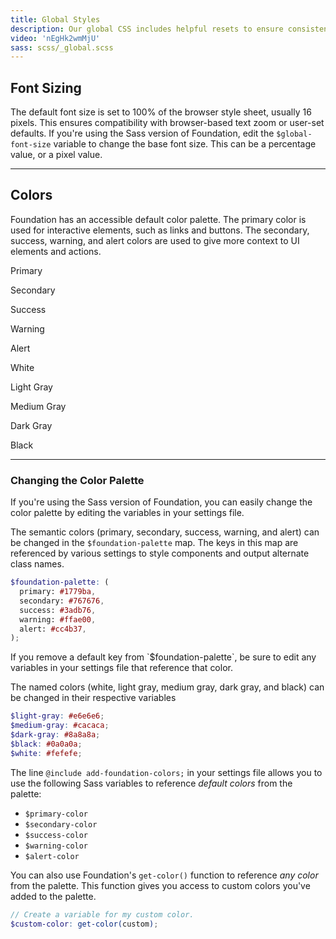 ```yaml
---
title: Global Styles
description: Our global CSS includes helpful resets to ensure consistent styling across browsers.
video: 'nEgHk2wmMjU'
sass: scss/_global.scss
---
```


## Font Sizing

The default font size is set to 100% of the browser style sheet, usually 16 pixels. This ensures compatibility with browser-based text zoom or user-set defaults. If you're using the Sass version of Foundation, edit the `$global-font-size` variable to change the base font size. This can be a percentage value, or a pixel value.

---

## Colors

Foundation has an accessible default color palette. The primary color is used for interactive elements, such as links and buttons. The secondary, success, warning, and alert colors are used to give more context to UI elements and actions.

<div class="grid-x grid-margin-x small-up-1 medium-up-3 large-up-5">
  <div class="cell">
    <div class="docs-color-block">
      <div class="docs-color-block-primary"></div>
      <p>Primary</p>
    </div>
  </div>
  <div class="cell">
    <div class="docs-color-block">
      <div class="docs-color-block-secondary"></div>
      <p>Secondary</p>
    </div>
  </div>
  <div class="cell">
    <div class="docs-color-block">
      <div class="docs-color-block-success"></div>
      <p>Success</p>
    </div>
  </div>
  <div class="cell">
    <div class="docs-color-block">
      <div class="docs-color-block-warning"></div>
      <p>Warning</p>
    </div>
  </div>
  <div class="cell">
    <div class="docs-color-block">
      <div class="docs-color-block-alert"></div>
      <p>Alert</p>
    </div>
  </div>
  <div class="cell">
    <div class="docs-color-block">
      <div class="docs-color-block-white"></div>
      <p>White</p>
    </div>
  </div>
  <div class="cell">
    <div class="docs-color-block">
      <div class="docs-color-block-light-gray"></div>
      <p>Light Gray</p>
    </div>
  </div>
  <div class="cell">
    <div class="docs-color-block">
      <div class="docs-color-block-medium-gray"></div>
      <p>Medium Gray</p>
    </div>
  </div>
  <div class="cell">
    <div class="docs-color-block">
      <div class="docs-color-block-dark-gray"></div>
      <p>Dark Gray</p>
    </div>
  </div>
  <div class="cell">
    <div class="docs-color-block">
      <div class="docs-color-block-primary"></div>
      <p>Black</p>
    </div>
  </div>
</div>

---

### Changing the Color Palette

If you're using the Sass version of Foundation, you can easily change the color palette by editing the variables in your settings file.

The semantic colors (primary, secondary, success, warning, and alert) can be changed in the `$foundation-palette` map. The keys in this map are referenced by various settings to style components and output alternate class names.

```scss
$foundation-palette: (
  primary: #1779ba,
  secondary: #767676,
  success: #3adb76,
  warning: #ffae00,
  alert: #cc4b37,
);
```

<div class="warning callout">
  <p>If you remove a default key from `$foundation-palette`, be sure to edit any variables in your settings file that reference that color.</p>
</div>

The named colors (white, light gray, medium gray, dark gray, and black) can be changed in their respective variables

```scss
$light-gray: #e6e6e6;
$medium-gray: #cacaca;
$dark-gray: #8a8a8a;
$black: #0a0a0a;
$white: #fefefe;
```

The line `@include add-foundation-colors;` in your settings file allows you to use the following Sass variables to reference *default colors* from the palette:

- `$primary-color`
- `$secondary-color`
- `$success-color`
- `$warning-color`
- `$alert-color`

You can also use Foundation's `get-color()` function to reference *any color* from the palette. This function gives you access to custom colors you've added to the palette.

```scss
// Create a variable for my custom color.
$custom-color: get-color(custom);
```
